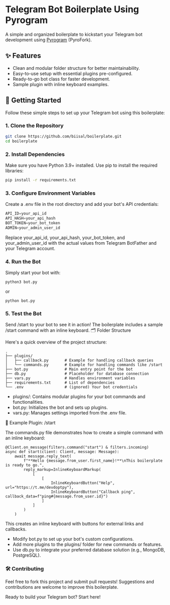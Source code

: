 # Telegram Bot Boilerplate Using Pyrogram

A simple and organized boilerplate to kickstart your Telegram bot development using [Pyrogram](https://docs.pyrogram.org/) (PyroFork).

## ✨ Features
- Clean and modular folder structure for better maintainability.
- Easy-to-use setup with essential plugins pre-configured.
- Ready-to-go bot class for faster development.
- Sample plugin with inline keyboard examples.

## 🚀 Getting Started

Follow these simple steps to set up your Telegram bot using this boilerplate:

### 1. Clone the Repository
```bash
git clone https://github.com/biisal/boilerplate.git
cd boilerplate
```
### 2. Install Dependencies

Make sure you have Python 3.9+ installed. Use pip to install the required libraries:

```sh
pip install -r requirements.txt
```

### 3. Configure Environment Variables

Create a .env file in the root directory and add your bot's API credentials:

```py
API_ID=your_api_id
API_HASH=your_api_hash
BOT_TOKEN=your_bot_token
ADMIN=your_admin_user_id
```

Replace your_api_id, your_api_hash, your_bot_token, and your_admin_user_id with the actual values from Telegram BotFather and your Telegram account.
### 4. Run the Bot

Simply start your bot with:

```
python3 bot.py
```
or 

```
python bot.py
```
### 5. Test the Bot

Send /start to your bot to see it in action! The boilerplate includes a sample /start command with an inline keyboard.
🗂️ Folder Structure

Here's a quick overview of the project structure:
```
.
├── plugins/
│   ├── callback.py       # Example for handling callback queries
│   └── commands.py       # Example for handling commands like /start
├── bot.py                # Main entry point for the bot
├── db.py                 # Placeholder for database connection
├── vars.py               # Handles environment variables
├── requirements.txt      # List of dependencies
└── .env                  # (ignored) Your bot credentials
```

- plugins/: Contains modular plugins for your bot commands and functionalities.
- bot.py: Initializes the bot and sets up plugins.
- vars.py: Manages settings imported from the .env file.


📖 Example Plugin: /start

The commands.py file demonstrates how to create a simple command with an inline keyboard:
```
@Client.on_message(filters.command("start") & filters.incoming)
async def start(client: Client, message: Message):
    await message.reply_text(
        f"**Hello {message.from_user.first_name}!**\nThis boilerplate is ready to go.",
        reply_markup=InlineKeyboardMarkup(
            [
                [
                    InlineKeyboardButton("Help", url="https://t.me/devdoptpy"),
                    InlineKeyboardButton("Callback ping", callback_data=f"ping#{message.from_user.id}")
                ]
            ]
        )
    )
```
This creates an inline keyboard with buttons for external links and callbacks.
- Modify bot.py to set up your bot's custom configurations.
- Add more plugins to the plugins/ folder for new commands or features.
- Use db.py to integrate your preferred database solution (e.g., MongoDB, PostgreSQL).


### 🛠️ Contributing

Feel free to fork this project and submit pull requests! Suggestions and contributions are welcome to improve this boilerplate.


Ready to build your Telegram bot? Start here!